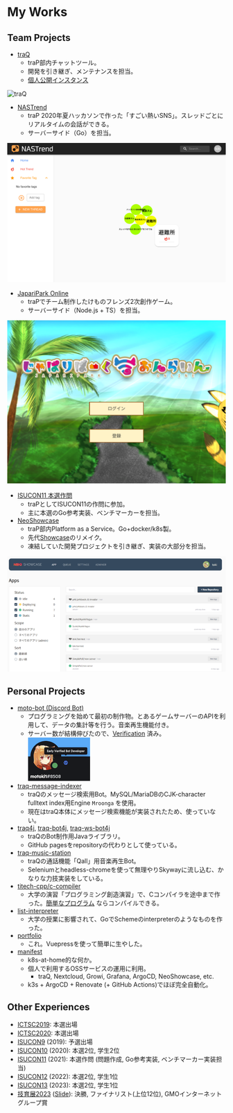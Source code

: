 # My Works

## Team Projects

- [traQ](https://github.com/traPtitech/traQ)
  - traP部内チャットツール。
  - 開発を引き継ぎ、メンテナンスを担当。
  - [個人公開インスタンス](https://q.toki317.dev/)

![traQ](https://user-images.githubusercontent.com/49056869/115141831-5a376980-a079-11eb-93c1-7016bc2097d0.png)

- [NASTrend](http://nastrend.morning-chun-friends.trap.show/)
  - traP 2020年夏ハッカソンで作った「すごい熱いSNS」。スレッドごとにリアルタイムの会話ができる。 
  - サーバーサイド（Go）を担当。

![NASTrend](./assets/images/nastrend.png)

- [JapariPark Online](https://japari.toki317.dev/)
  - traPでチーム制作したけものフレンズ2次創作ゲーム。
  - サーバーサイド（Node.js + TS）を担当。

![japari](./assets/images/japari.png)

- [ISUCON11 本選作問](https://github.com/isucon/isucon11-final)
  - traPとしてISUCON11の作問に参加。
  - 主に本選のGo参考実装、ベンチマーカーを担当。
- [NeoShowcase](https://github.com/traPtitech/NeoShowcase)
  - traP部内Platform as a Service。Go+docker/k8s製。
  - 先代[Showcase](https://github.com/kaz/showcase)のリメイク。
  - 凍結していた開発プロジェクトを引き継ぎ、実装の大部分を担当。

![neoshowcase](./assets/images/neoshowcase.png)

## Personal Projects

- [moto-bot (Discord Bot)](https://github.com/motoki317/moto-bot)
  - プログラミングを始めて最初の制作物。とあるゲームサーバーのAPIを利用して、データの集計等を行う。音楽再生機能付き。
  - サーバー数が結構伸びたので、[Verification](https://blog.discordapp.com/the-future-of-bots-on-discord-4e6e050ab52e) 済み。
  ![](./assets/images/moto-bot_verified.png)
- [traq-message-indexer](https://github.com/motoki317/traq-message-indexer)
  - traQのメッセージ検索用Bot。MySQL/MariaDBのCJK-character fulltext index用Engine `Mroonga` を使用。
  - 現在はtraQ本体にメッセージ検索機能が実装されたため、使っていない。
- [traq4j](https://github.com/motoki317/traq4j), [traq-bot4j](https://github.com/motoki317/traq-bot4j), [traq-ws-bot4j](https://github.com/motoki317/traq-ws-bot4j)
  - traQのBot制作用Javaライブラリ。
  - GitHub pagesをrepositoryの代わりとして使っている。
- [traq-music-station](https://github.com/motoki317/traq-music-station)
  - traQの通話機能「Qall」用音楽再生Bot。
  - Seleniumとheadless-chromeを使って無理やりSkywayに流し込む、かなりな力技実装をしている。
- [titech-cpp/c-compiler](https://github.com/titech-cpp/c-compiler)
  - 大学の演習「プログラミング創造演習」で、Cコンパイラを途中まで作った。[簡単なプログラム](https://github.com/titech-cpp/c-compiler/blob/39a1294527f1f260e02ca0b39e4fa12a7253d4b9/compiler/test/sudoku_solver.c) ならコンパイルできる。
- [list-interpreter](https://github.com/motoki317/lisp-interpreter)
  - 大学の授業に影響されて、GoでSchemeのinterpreterのようなものを作った。
- [portfolio](https://github.com/motoki317/portfolio)
  - これ。Vuepressを使って簡単に生やした。
- [manifest](https://github.com/motoki317/manifest)
  - k8s-at-home的な何か。
  - 個人で利用するOSSサービスの運用に利用。
    - traQ, Nextcloud, Growi, Grafana, ArgoCD, NeoShowcase, etc.
  - k3s + ArgoCD + Renovate (+ GitHub Actions)でほぼ完全自動化。

## Other Experiences

- [ICTSC2019](https://icttoracon.net/archives/category/ictsc2019): 本選出場
- [ICTSC2020](https://icttoracon.net/archives/category/ictsc2020): 本選出場
- [ISUCON9](https://isucon.net/archives/53570241.html) (2019): 予選出場
- [ISUCON10](https://isucon.net/archives/54704557.html) (2020): 本選2位, 学生2位
- [ISUCON11](https://isucon.net/archives/55821036.html) (2021): 本選作問 (問題作成, Go参考実装, ベンチマーカー実装担当)
- [ISUCON12](https://isucon.net/archives/56571716.html) (2022): 本選2位, 学生1位
- [ISUCON13](https://isucon.net/archives/57801192.html) (2023): 本選2位, 学生1位
- [技育展2023](https://talent.supporterz.jp/geekten/2023/) ([Slide](https://docs.google.com/presentation/d/1yT5eRL5MlHdntEvaViytcA9luwsCvG79p68yMV0JgE4/edit?usp=sharing)): 決勝, ファイナリスト(上位12位), GMOインターネットグループ賞
